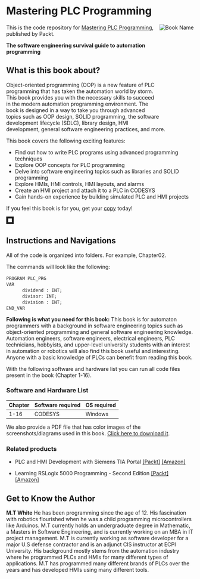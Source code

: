 # Mastering PLC Programming

<a href="https://www.packtpub.com/product/mastering-plc-programming/9781804612880"><img src="https://static.packt-cdn.com/products/9781804612880/cover/smaller" alt="Book Name" height="256px" align="right"></a>

This is the code repository for [Mastering PLC Programming](https://www.packtpub.com/product/mastering-plc-programming/9781804612880), published by Packt.

**The software engineering survival guide to automation programming**

## What is this book about?
Object-oriented programming (OOP) is a new feature of PLC programming that has taken the automation world by storm. This book provides you with the necessary skills to succeed in the modern automation programming environment.
The book is designed in a way to take you through advanced topics such as OOP design, SOLID programming, the software development lifecycle (SDLC), library design, HMI development, general software engineering practices, and more.

This book covers the following exciting features: 
* Find out how to write PLC programs using advanced programming techniques
* Explore OOP concepts for PLC programming
* Delve into software engineering topics such as libraries and SOLID programming
* Explore HMIs, HMI controls, HMI layouts, and alarms
* Create an HMI project and attach it to a PLC in CODESYS
* Gain hands-on experience by building simulated PLC and HMI projects

If you feel this book is for you, get your [copy](https://www.amazon.com/Mastering-PLC-Programming-engineering-programming-ebook/dp/B0BQWF4P8Z) today!

<a href="https://www.packtpub.com/?utm_source=github&utm_medium=banner&utm_campaign=GitHubBanner"><img src="https://raw.githubusercontent.com/PacktPublishing/GitHub/master/GitHub.png" alt="https://www.packtpub.com/" border="5" /></a>

## Instructions and Navigations
All of the code is organized into folders. For example, Chapter02.

The commands will look like the following:
```
PROGRAM PLC_PRG
VAR
      dividend : INT;
      divisor: INT;
      division : INT;
END_VAR
```

**Following is what you need for this book:**
This book is for automaton programmers with a background in software engineering topics such as object-oriented programming and general software engineering knowledge. Automation engineers, software engineers, electrical engineers, PLC technicians, hobbyists, and upper-level university students with an interest in automation or robotics will also find this book useful and interesting. Anyone with a basic knowledge of PLCs can benefit from reading this book.

With the following software and hardware list you can run all code files present in the book (Chapter 1-16).

### Software and Hardware List

| Chapter  | Software required                         | OS required |
| -------- | ------------------------------------------| ------------|
| 1-16     | CODESYS                                   | Windows     |


We also provide a PDF file that has color images of the screenshots/diagrams used in this book. [Click here to download it]( https://packt.link/bqJiM).

### Related products <Other books you may enjoy>
* PLC and HMI Development with Siemens TIA Portal [[Packt]](https://www.packtpub.com/product/plc-and-hmi-development-with-siemens-tia-portal/9781801817226) [[Amazon]](https://www.amazon.com/PLC-HMI-Development-Siemens-Portal/dp/1801817227)

* Learning RSLogix 5000 Programming - Second Edition [[Packt]](https://www.packtpub.com/product/learning-rslogix-5000-programming-second-edition/9781789532463) [[Amazon]](https://www.amazon.com/Learning-RSLogix-5000-Programming-Automation/dp/1784396036)

## Get to Know the Author
**M.T White**
He has been programming since the age of 12. His fascination with robotics flourished when he was a child programming microcontrollers like Arduinos. M.T currently holds an undergraduate degree in Mathematic, a Masters in Software Engineering, and is currently working on an MBA in IT project management.
M.T is currently working as software developer for a major U.S defense contractor and is an adjunct CIS instructor at ECPI University. His background mostly stems from the automation industry where he programmed PLCs and HMIs for many different types of applications. M.T has programmed many different brands of PLCs over the years and has developed HMIs using many different tools.
